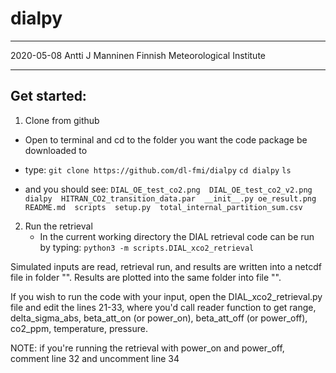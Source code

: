 # dialpy

----
2020-05-08
Antti J Manninen
Finnish Meteorological Institute

----
## Get started:
1) Clone from github
  - Open to terminal and cd to the folder you want the code package be downloaded to
  - type:
      `git clone https://github.com/dl-fmi/dialpy`
      `cd dialpy`
      `ls`

   - and you should see:
   `DIAL_OE_test_co2.png  DIAL_OE_test_co2_v2.png  dialpy  HITRAN_CO2_transition_data.par  __init__.py
   oe_result.png  README.md  scripts  setup.py  total_internal_partition_sum.csv`

2) Run the retrieval
   - In the current working directory the DIAL retrieval code can be run by typing:
     `python3 -m scripts.DIAL_xco2_retrieval`

Simulated inputs are read, retrieval run, and results are written into a netcdf file in folder "".
Results are plotted into the same folder into file "".

If you wish to run the code with your input, open the DIAL_xco2_retrieval.py file and edit the lines 21-33,
where you'd call reader function to get range, delta_sigma_abs, beta_att_on (or power_on), beta_att_off (or power_off),
co2_ppm, temperature, pressure.

NOTE: if you're running the retrieval with power_on and power_off, comment line 32 and uncomment line 34

